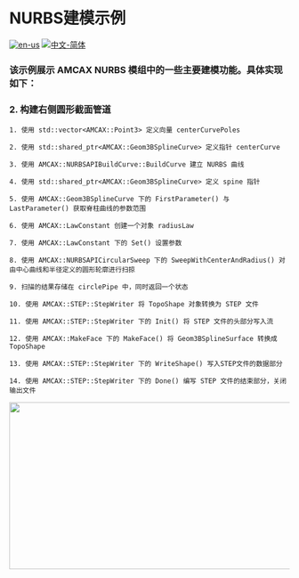 # NURBS建模示例

[![en-us](https://img.shields.io/badge/en-us-yellow.svg)](./README.md) [![中文-简体](https://img.shields.io/badge/%E4%B8%AD%E6%96%87-%E7%AE%80%E4%BD%93-red.svg)](./README.zh_cn.md)

### 该示例展示 AMCAX NURBS 模组中的一些主要建模功能。具体实现如下：

### 2. 构建右侧圆形截面管道

	1. 使用 std::vector<AMCAX::Point3> 定义向量 centerCurvePoles
	
	2. 使用 std::shared_ptr<AMCAX::Geom3BSplineCurve> 定义指针 centerCurve
	
	3. 使用 AMCAX::NURBSAPIBuildCurve::BuildCurve 建立 NURBS 曲线
	
	4. 使用 std::shared_ptr<AMCAX::Geom3BSplineCurve> 定义 spine 指针
	
	5. 使用 AMCAX::Geom3BSplineCurve 下的 FirstParameter() 与 LastParameter() 获取脊柱曲线的参数范围
	
	6. 使用 AMCAX::LawConstant 创建一个对象 radiusLaw
	
	7. 使用 AMCAX::LawConstant 下的 Set() 设置参数
	
	8. 使用 AMCAX::NURBSAPICircularSweep 下的 SweepWithCenterAndRadius() 对由中心曲线和半径定义的圆形轮廓进行扫掠
	
	9. 扫描的结果存储在 circlePipe 中，同时返回一个状态
	
	10. 使用 AMCAX::STEP::StepWriter 将 TopoShape 对象转换为 STEP 文件
	
	11. 使用 AMCAX::STEP::StepWriter 下的 Init() 将 STEP 文件的头部分写入流
	
	12. 使用 AMCAX::MakeFace 下的 MakeFace() 将 Geom3BSplineSurface 转换成 TopoShape
	
	13. 使用 AMCAX::STEP::StepWriter 下的 WriteShape() 写入STEP文件的数据部分
	
	14. 使用 AMCAX::STEP::StepWriter 下的 Done() 编写 STEP 文件的结束部分，关闭输出文件
	

<div align = center><img src="https://s2.loli.net/2024/06/11/lvyrE4oDGNc8ZFa.png" width="600" height="300">
